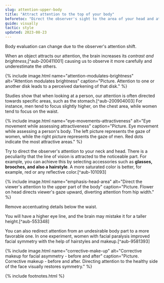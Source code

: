 ```yaml
---
slug: attention-upper-body
title: "Attract attention to the top of your body"
beforetoc: "Direct the observer's sight to the area of your head and attractive parts of your body."
guide: visually
tactic: style
updated: 2023-08-23
---
```

Body evaluation can change due to the observer's attention shift.

When an object attracts our attention, the brain increases its *contrast and brightness*,[^aub-200411001] causing us to observe it more carefully and underestimate the others.

{% include image.html name="attention-modulates-brightness" alt="Attention modulates brightness" caption="Picture. Attention to one or another disk leads to a perceived darkening of that disk." %}

Studies show that when looking at a person, our attention is often directed towards specific areas, such as the stomach.[^aub-200904003] For instance, men tend to focus slightly higher, on the chest area, while women tend to focus on the waist.

{% include image.html name="eye-movements-attractiveness" alt="Eye movement while assessing attractiveness" caption="Picture. Eye movement while assessing a person's body. The left picture represents the gaze of women, while the right picture represents the gaze of men. Red dots indicate the most attractive areas." %}

Try to direct the observer's attention to your neck and head. There is a peculiarity that the line of vision is attracted to the noticeable part. For example, you can achieve this by selecting accessories such as **glasses, brooches, and also a hairstyle**. A more saturated color is better, for example, red or any reflective color.[^aub-101093]

{% include image.html name="emphasis-head-area" alt="Direct the viewer's attention to the upper part of the body" caption="Picture. Flower on head directs viewer's gaze upward, diverting attention from hip width." %}

Remove accentuating details below the waist.

You will have a higher eye line, and the brain may mistake it for a taller height.[^aub-553348]

You can also redirect attention from an undesirable body part to a more favorable one. In one experiment, women with facial paralysis improved facial symmetry with the help of hairstyles and makeup.[^aub-9581393]

{% include image.html name="corrective-make-up" alt="Corrective makeup for facial asymmetry - before and after" caption="Picture. Corrective makeup - before and after. Directing attention to the healthy side of the face visually restores symmetry." %}

{% include footnotes.html %}
